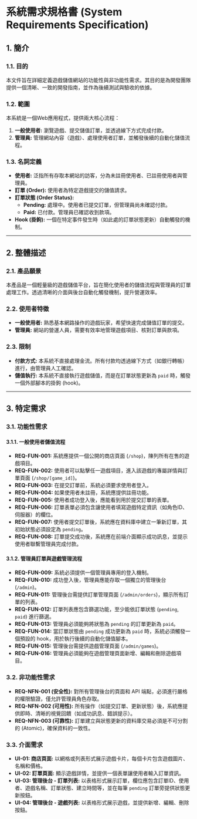 # 系統需求規格書 (System Requirements Specification)

## 1. 簡介

### 1.1. 目的
本文件旨在詳細定義遊戲儲值網站的功能性與非功能性需求。其目的是為開發團隊提供一個清晰、一致的開發指南，並作為後續測試與驗收的依據。

### 1.2. 範圍
本系統是一個Web應用程式，提供兩大核心流程：
1.  **一般使用者:** 瀏覽遊戲、提交儲值訂單，並透過線下方式完成付款。
2.  **管理員:** 管理網站內容（遊戲）、處理使用者訂單，並觸發後續的自動化儲值流程。

### 1.3. 名詞定義
- **使用者:** 泛指所有存取本網站的訪客，分為未註冊使用者、已註冊使用者與管理員。
- **訂單 (Order):** 使用者為特定遊戲提交的儲值請求。
- **訂單狀態 (Order Status):**
    - **Pending:** 處理中。使用者已提交訂單，但管理員尚未確認付款。
    - **Paid:** 已付款。管理員已確認收到款項。
- **Hook (掛鉤):** 一個在特定事件發生時（如此處的訂單狀態更新）自動觸發的機制。

---

## 2. 整體描述

### 2.1. 產品願景
本產品是一個輕量級的遊戲儲值平台，旨在簡化使用者的儲值流程與管理員的訂單處理工作。透過清晰的介面與後台自動化觸發機制，提升營運效率。

### 2.2. 使用者特徵
- **一般使用者:** 熟悉基本網路操作的遊戲玩家，希望快速完成儲值訂單的提交。
- **管理員:** 網站的營運人員，需要有效率地管理遊戲項目、核對訂單與款項。

### 2.3. 限制
- **付款方式:** 本系統不直接處理金流。所有付款均透過線下方式（如銀行轉帳）進行，由管理員人工確認。
- **儲值執行:** 本系統不直接執行遊戲儲值，而是在訂單狀態更新為 `paid` 時，觸發一個外部腳本的掛鉤 (hook)。

---

## 3. 特定需求

### 3.1. 功能性需求

#### 3.1.1. 一般使用者儲值流程
- **REQ-FUN-001:** 系統應提供一個公開的商店頁面 (`/shop`)，陳列所有在售的遊戲項目。
- **REQ-FUN-002:** 使用者可以點擊任一遊戲項目，進入該遊戲的專屬詳情與訂單頁面 (`/shop/[game_id]`)。
- **REQ-FUN-003:** 在提交訂單前，系統必須要求使用者登入。
- **REQ-FUN-004:** 如果使用者未註冊，系統應提供註冊功能。
- **REQ-FUN-005:** 使用者成功登入後，應能看到用於提交訂單的表單。
- **REQ-FUN-006:** 訂單表單必須包含讓使用者填寫遊戲特定資訊（如角色ID、伺服器）的欄位。
- **REQ-FUN-007:** 使用者提交訂單後，系統應在資料庫中建立一筆新訂單，其初始狀態必須設定為 `pending`。
- **REQ-FUN-008:** 訂單提交成功後，系統應在前端介面顯示成功訊息，並提示使用者聯繫管理員完成付款。

#### 3.1.2. 管理員訂單與遊戲管理流程
- **REQ-FUN-009:** 系統必須提供一個管理員專用的登入機制。
- **REQ-FUN-010:** 成功登入後，管理員應能存取一個獨立的管理後台 (`/admin`)。
- **REQ-FUN-011:** 管理後台需提供訂單管理頁面 (`/admin/orders`)，顯示所有訂單的列表。
- **REQ-FUN-012:** 訂單列表應包含篩選功能，至少能依訂單狀態 (`pending`, `paid`) 進行篩選。
- **REQ-FUN-013:** 管理員必須能夠將狀態為 `pending` 的訂單更新為 `paid`。
- **REQ-FUN-014:** 當訂單狀態由 `pending` 成功更新為 `paid` 時，系統必須觸發一個預設的 hook，用於執行後續的自動化儲值腳本。
- **REQ-FUN-015:** 管理後台需提供遊戲管理頁面 (`/admin/games`)。
- **REQ-FUN-016:** 管理員必須能夠在遊戲管理頁面新增、編輯和刪除遊戲項目。

### 3.2. 非功能性需求

- **REQ-NFN-001 (安全性):** 對所有管理後台的頁面和 API 端點，必須進行嚴格的權限驗證，僅允許管理員角色存取。
- **REQ-NFN-002 (可用性):** 所有操作（如提交訂單、更新狀態）後，系統應提供即時、清晰的視覺回饋（如成功訊息、錯誤提示）。
- **REQ-NFN-003 (可靠性):** 訂單建立與狀態更新的資料庫交易必須是不可分割的 (Atomic)，確保資料的一致性。

### 3.3. 介面需求

- **UI-01: 商店頁面:** 以網格或列表形式展示遊戲卡片，每個卡片包含遊戲圖片、名稱和價格。
- **UI-02: 訂單頁面:** 顯示遊戲詳情，並提供一個表單讓使用者輸入訂單資訊。
- **UI-03: 管理後台 - 訂單列表:** 以表格形式展示訂單，欄位應包含訂單ID、使用者、遊戲名稱、訂單狀態、建立時間等，並在每筆 `pending` 訂單旁提供狀態更新按鈕。
- **UI-04: 管理後台 - 遊戲列表:** 以表格形式展示遊戲，並提供新增、編輯、刪除按鈕。
